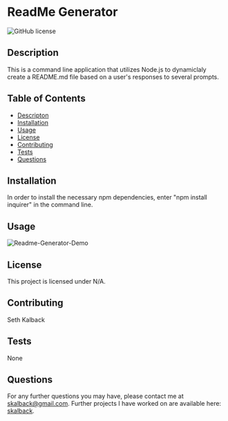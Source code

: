# ReadMe Generator
  ![GitHub license](https://img.shields.io/badge/license-N/A-blue.svg)

  ## Description
  This is a command line application that utilizes Node.js to dynamiclaly create a README.md file based on a user's responses to several prompts. 
  
  ## Table of Contents 
  * [Descripton](#description)
  * [Installation](#installation)
  * [Usage](#usage) 
  * [License](#license)
  * [Contributing](#contributing)
  * [Tests](#tests)
  * [Questions](#questions)
  
  ## Installation
  In order to install the necessary npm dependencies, enter "npm install inquirer" in the command line.
    
  ## Usage
  ![Readme-Generator-Demo](https://skalback.github.io/SK_README_Generator/video/ReadMe_Generator.gif) 
  
  ## License
  This project is licensed under N/A.
    
  ## Contributing
  Seth Kalback
  
  ## Tests
  None

  
  ## Questions
  For any further questions you may have, please contact me at skalback@gmail.com. 
  Further projects I have worked on are available here: [skalback](https://github.com/skalback/).
  